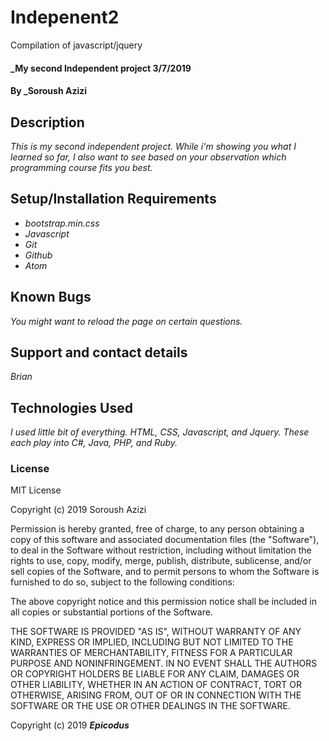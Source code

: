 # Indepenent2
Compilation of javascript/jquery

#### _My second Independent project 3/7/2019

#### By _Soroush Azizi

## Description

_This is my second independent project. While i'm showing you what I learned so far, I also want to see based on your observation which programming course fits you best._

## Setup/Installation Requirements

* _bootstrap.min.css_
* _Javascript_
* _Git_
* _Github_
* _Atom_

## Known Bugs

_You might want to reload the page on certain questions._

## Support and contact details

_Brian_

## Technologies Used

_I used little bit of everything. HTML, CSS, Javascript, and Jquery. These each play into C#, Java, PHP, and Ruby._

### License

MIT License

Copyright (c) 2019 Soroush Azizi

Permission is hereby granted, free of charge, to any person obtaining a copy
of this software and associated documentation files (the "Software"), to deal
in the Software without restriction, including without limitation the rights
to use, copy, modify, merge, publish, distribute, sublicense, and/or sell
copies of the Software, and to permit persons to whom the Software is
furnished to do so, subject to the following conditions:

The above copyright notice and this permission notice shall be included in all
copies or substantial portions of the Software.

THE SOFTWARE IS PROVIDED "AS IS", WITHOUT WARRANTY OF ANY KIND, EXPRESS OR
IMPLIED, INCLUDING BUT NOT LIMITED TO THE WARRANTIES OF MERCHANTABILITY,
FITNESS FOR A PARTICULAR PURPOSE AND NONINFRINGEMENT. IN NO EVENT SHALL THE
AUTHORS OR COPYRIGHT HOLDERS BE LIABLE FOR ANY CLAIM, DAMAGES OR OTHER
LIABILITY, WHETHER IN AN ACTION OF CONTRACT, TORT OR OTHERWISE, ARISING FROM,
OUT OF OR IN CONNECTION WITH THE SOFTWARE OR THE USE OR OTHER DEALINGS IN THE
SOFTWARE.

Copyright (c) 2019 **_Epicodus_**
